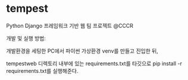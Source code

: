# tempest

Python Django 프레임워크 기반 웹 팀 프로젝트 @CCCR 

개발 및 실행 방법:

개발환경을 세팅한 PC에서 파이썬 가상환경 venv를 만들고 진입한 뒤,

tempestweb 디렉토리 내부에 있는 requirements.txt를 타깃으로 pip install -r requirements.txt를 실행해준다. 